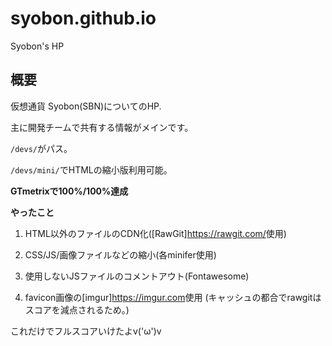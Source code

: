 # syobon.github.io
Syobon's HP

## 概要
仮想通貨 Syobon(SBN)についてのHP.

主に開発チームで共有する情報がメインです。

`/devs/`がパス。

`/devs/mini/`でHTMLの縮小版利用可能。

**GTmetrixで100%/100%達成**

**やったこと**

1. HTML以外のファイルのCDN化([RawGit]<https://rawgit.com/>使用)

2. CSS/JS/画像ファイルなどの縮小(各minifer使用)

3. 使用しないJSファイルのコメントアウト(Fontawesome)

3. favicon画像の[imgur]<https://imgur.com>使用
(キャッシュの都合でrawgitはスコアを減点されるため。)

これだけでフルスコアいけたよv('ω')v
